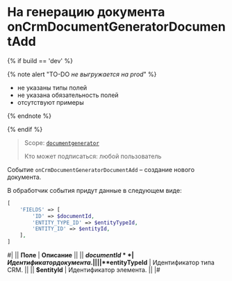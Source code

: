 # На генерацию документа onCrmDocumentGeneratorDocumentAdd

{% if build == 'dev' %}

{% note alert "TO-DO _не выгружается на prod_" %}

- не указаны типы полей
- не указана обязательность полей
- отсутствуют примеры

{% endnote %}

{% endif %}

> Scope: [`documentgenerator`](../../scopes/permissions.md)
>
> Кто может подписаться: любой пользователь

Событие `onCrmDocumentGeneratorDocumentAdd` – создание нового документа.

В обработчик события придут данные в следующем виде:

```php
[
    'FIELDS' => [
        'ID' => $documentId,
        'ENTITY_TYPE_ID' => $entityTypeId,
        'ENTITY_ID' => $entityId,
    ],
]
```
#|
|| **Поле** | **Описание** ||
|| **$documentId** | Идентификатор документа. ||
|| **$entityTypeId** | Идентификатор типа CRM. ||
|| **$entityId** | Идентификатор элемента. ||
|#
